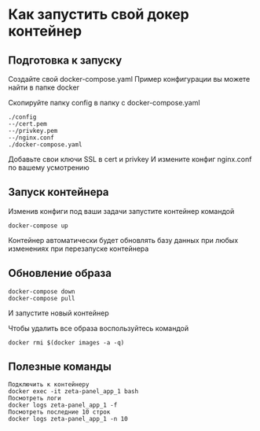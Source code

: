 # Как запустить свой докер контейнер

## Подготовка к запуску

Создайте свой docker-compose.yaml
Пример конфигурации вы можете найти в папке docker

Скопируйте папку config в папку с docker-compose.yaml
```
./config
--/cert.pem
--/privkey.pem
--/nginx.conf
./docker-compose.yaml
```
Добавьте свои ключи SSL в cert и privkey
И измените конфиг nginx.conf по вашему усмотрению

## Запуск контейнера

Изменив конфиги под ваши задачи запустите контейнер командой
```
docker-compose up
```

Контейнер автоматически будет обновлять базу данных при любых изменениях при перезапуске контейнера

## Обновление образа
```
docker-compose down
docker-compose pull
```
И запустите новый контейнер

Чтобы удалить все образа воспользуйтесь командой
```
docker rmi $(docker images -a -q)
```

## Полезные команды
```
Подключить к контейнеру 
docker exec -it zeta-panel_app_1 bash
Посмотреть логи
docker logs zeta-panel_app_1 -f
Посмотреть последние 10 строк
docker logs zeta-panel_app_1 -n 10
```